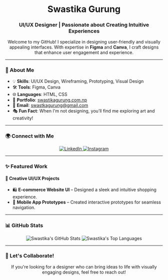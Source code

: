 <h1 align="center">Swastika Gurung</h1>
<h3 align="center">UI/UX Designer | Passionate about Creating Intuitive Experiences</h3>

<p align="center">Welcome to my GitHub! I specialize in designing user-friendly and visually appealing interfaces. With expertise in <strong>Figma</strong> and <strong>Canva</strong>, I craft designs that enhance user engagement and experience.</p>

---

### 🎨 About Me

- 💡 **Skills**: UI/UX Design, Wireframing, Prototyping, Visual Design  
- 🛠 **Tools**: Figma, Canva  
- 🌐 **Languages**: HTML, CSS  
- 🔗 **Portfolio**: [swastikagurung.com.np](https://swastikagurung.com.np) 
- 📧 **Email**: swastkagurung@gmail.com
- 🎭 **Fun Fact**: When I'm not designing, you’ll find me exploring art and creativity!

---

### 🌍 Connect with Me
<p align="center">
  <a href="https://www.linkedin.com/in/swastika-gurung" target="_blank">
    <img src="https://img.shields.io/badge/LinkedIn-0077B5?style=for-the-badge&logo=linkedin&logoColor=white" alt="LinkedIn" />
  </a>
  <a href=["https://www.instagram.com/swastika_gurung"](https://www.instagram.com/swastkagurung/profilecard/?igsh=MTl3aXJjend6aWptYw==) target="_blank">
    <img src="https://img.shields.io/badge/Instagram-E4405F?style=for-the-badge&logo=instagram&logoColor=white" alt="Instagram" />
  </a>
</p>

---

### ✨ Featured Work

#### **🎨 Creative UI/UX Projects**
- 🛍 **E-commerce Website UI** – Designed a sleek and intuitive shopping experience.
- 📱 **Mobile App Prototypes** – Created interactive prototypes for seamless navigation.


---

### 📊 GitHub Stats

<p align="center">
  <img src="https://github-readme-stats.vercel.app/api?username=SwastikaGurung15&show_icons=true&theme=tokyonight&hide_border=true" alt="Swastika's GitHub Stats" />
  <img src="https://github-readme-stats.vercel.app/api/top-langs/?username=SwastikaGurung15&layout=compact&theme=tokyonight&hide_border=true" alt="Swastika's Top Languages" />
</p>

---

### 🤝 Let's Collaborate!
<p align="center">If you're looking for a designer who can bring ideas to life with visually engaging designs, feel free to reach out!</p>
